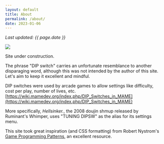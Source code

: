 ```yaml
---
layout: default
title: About
permalink: /about/
date: 2023-01-06
---
```

*Last updated: {{ page.date }}*

<img src="../assets/images/ako-sleep.png">

Site under construction.

<aside name="dipswitch">

The phrase "DIP switch" carries an unfortunate resemblance to another disparaging word, 
although this was not intended by the author of this site. Let's aim to keep it excellent and mindful.

</aside>

DIP switches were used by arcade games to allow settings like difficulty, cost per play, number of lives, etc.
[https://wiki.mamedev.org/index.php/DIP_Switches_in_MAME](https://wiki.mamedev.org/index.php/DIP_Switches_in_MAME)

More specifically, *Hellsinker.*, the 2008 doujin shmup released by Ruminant's Whimper, 
uses "TUNING DIPSW" as the alias for its settings menu.

This site took great inspiration (and CSS formatting) from 
Robert Nystrom's [Game Programming Patterns](https://gameprogrammingpatterns.com/contents.html), an
excellent resource.
